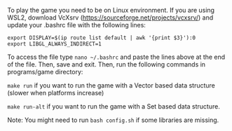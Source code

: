 To play the game you need to be on Linux environment.
If you are using WSL2, download VcXsrv (https://sourceforge.net/projects/vcxsrv/) and update your .bashrc file with the following lines:
```
export DISPLAY=$(ip route list default | awk '{print $3}'):0
export LIBGL_ALWAYS_INDIRECT=1
```
To access the file type ``nano ~/.bashrc`` and paste the lines above at the end of the file. Then, save and exit.
Then, run the following commands in programs/game directory:

``make run`` if you want to run the game with a Vector based data structure (slower when platforms increase)

``make run-alt`` if you want to run the game with a Set based data structure.

Note: You might need to run `bash config.sh` if some libraries are missing.

